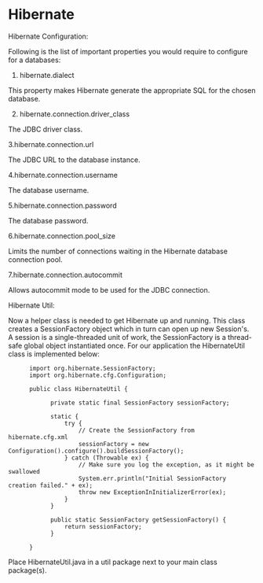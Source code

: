 # Hibernate

Hibernate Configuration: 

Following is the list of important properties you would require to configure for a databases:

1. hibernate.dialect 

This property makes Hibernate generate the appropriate SQL for the chosen database.

2. hibernate.connection.driver_class

The JDBC driver class.

3.hibernate.connection.url

The JDBC URL to the database instance.

4.hibernate.connection.username

The database username.

5.hibernate.connection.password

The database password.

6.hibernate.connection.pool_size

Limits the number of connections waiting in the Hibernate database connection pool.

7.hibernate.connection.autocommit

Allows autocommit mode to be used for the JDBC connection.

Hibernate Util: 

Now a helper class is needed to get Hibernate up and running. This class creates a SessionFactory object which in turn can open up new Session's. A session is a single-threaded unit of work, the SessionFactory is a thread-safe global object instantiated once. For our application the HibernateUtil class is implemented below:

  

          import org.hibernate.SessionFactory;
          import org.hibernate.cfg.Configuration;

          public class HibernateUtil {
    
                private static final SessionFactory sessionFactory;

                static {
                    try {
                        // Create the SessionFactory from hibernate.cfg.xml
                        sessionFactory = new Configuration().configure().buildSessionFactory();
                    } catch (Throwable ex) {
                        // Make sure you log the exception, as it might be swallowed
                        System.err.println("Initial SessionFactory creation failed." + ex);
                        throw new ExceptionInInitializerError(ex);
                    }
                }

                public static SessionFactory getSessionFactory() {
                    return sessionFactory;
                }

          }
          
Place HibernateUtil.java in a util package next to your main class package(s).
